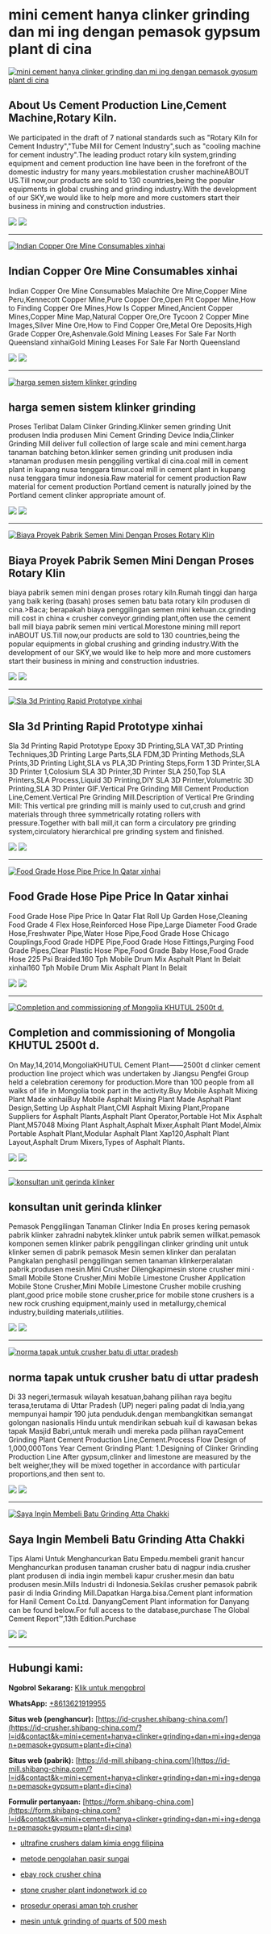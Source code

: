 # mini cement hanya clinker grinding dan mi ing dengan pemasok gypsum plant di cina

<a href="https://swt.shibang-china.com/?l=id&img&k=mini+cement+hanya+clinker+grinding+dan+mi+ing+dengan+pemasok+gypsum+plant+di+cina" target="_blank">![mini cement hanya clinker grinding dan mi ing dengan pemasok gypsum plant di cina](http://static.shibang-china.com/all-800x300/564.jpg)</a>

## About Us Cement Production Line,Cement Machine,Rotary Kiln.
We participated in the draft of 7 national standards such as "Rotary Kiln for Cement Industry","Tube Mill for Cement Industry",such as "cooling machine for cement industry".The leading product rotary kiln system,grinding equipment and cement production line have been in the forefront of the domestic industry for many years.mobilestation crusher machineABOUT US.Till now,our products are sold to 130 countries,being the popular equipments in global crushing and grinding industry.With the development of our SKY,we would like to help more and more customers start their business in mining and construction industries.


<a href="https://whatsapp.shibangsoft.com/WhatsApp.php" target="_blank" title="WhatsApp">![](http://static.shibang-china.com/icon/whatsapp.png)</a> <a href="https://swt.shibang-china.com/?l=id&icon&k=mini+cement+hanya+clinker+grinding+dan+mi+ing+dengan+pemasok+gypsum+plant+di+cina" target="_blank">![](http://static.shibang-china.com/icon/chat-id.png)</a>

---

<a href="https://swt.shibang-china.com/?l=id&img&k=mini+cement+hanya+clinker+grinding+dan+mi+ing+dengan+pemasok+gypsum+plant+di+cina" target="_blank">![Indian Copper Ore Mine Consumables xinhai](http://static.shibang-china.com/all-800x300/631.jpg)</a>

## Indian Copper Ore Mine Consumables xinhai
Indian Copper Ore Mine Consumables Malachite Ore Mine,Copper Mine Peru,Kennecott Copper Mine,Pure Copper Ore,Open Pit Copper Mine,How to Finding Copper Ore Mines,How Is Copper Mined,Ancient Copper Mines,Copper Mine Map,Natural Copper Ore,Ore Tycoon 2 Copper Mine Images,Silver Mine Ore,How to Find Copper Ore,Metal Ore Deposits,High Grade Copper Ore,Ashenvale.Gold Mining Leases For Sale Far North Queensland xinhaiGold Mining Leases For Sale Far North Queensland


<a href="https://whatsapp.shibangsoft.com/WhatsApp.php" target="_blank" title="WhatsApp">![](http://static.shibang-china.com/icon/whatsapp.png)</a> <a href="https://swt.shibang-china.com/?l=id&icon&k=mini+cement+hanya+clinker+grinding+dan+mi+ing+dengan+pemasok+gypsum+plant+di+cina" target="_blank">![](http://static.shibang-china.com/icon/chat-id.png)</a>

---

<a href="https://swt.shibang-china.com/?l=id&img&k=mini+cement+hanya+clinker+grinding+dan+mi+ing+dengan+pemasok+gypsum+plant+di+cina" target="_blank">![harga semen sistem klinker grinding](http://static.shibang-china.com/all-800x300/266.jpg)</a>

## harga semen sistem klinker grinding
Proses Terlibat Dalam Clinker Grinding.Klinker semen grinding Unit produsen India produsen Mini Cement Grinding Device India,Clinker Grinding Mill deliver full collection of large scale and mini cement.harga tanaman batching beton.klinker semen grinding unit produsen india »tanaman produsen mesin penggiling vertikal di cina.coal mill in cement plant in kupang nusa tenggara timur.coal mill in cement plant in kupang nusa tenggara timur indonesia.Raw material for cement production Raw material for cement production Portland cement is naturally joined by the Portland cement clinker appropriate amount of.


<a href="https://whatsapp.shibangsoft.com/WhatsApp.php" target="_blank" title="WhatsApp">![](http://static.shibang-china.com/icon/whatsapp.png)</a> <a href="https://swt.shibang-china.com/?l=id&icon&k=mini+cement+hanya+clinker+grinding+dan+mi+ing+dengan+pemasok+gypsum+plant+di+cina" target="_blank">![](http://static.shibang-china.com/icon/chat-id.png)</a>

---

<a href="https://swt.shibang-china.com/?l=id&img&k=mini+cement+hanya+clinker+grinding+dan+mi+ing+dengan+pemasok+gypsum+plant+di+cina" target="_blank">![Biaya Proyek Pabrik Semen Mini Dengan Proses Rotary Klin](http://static.shibang-china.com/all-800x300/982.jpg)</a>

## Biaya Proyek Pabrik Semen Mini Dengan Proses Rotary Klin
biaya pabrik semen mini dengan proses rotary kiln.Rumah tinggi dan harga yang baik kering (basah) proses semen batu bata rotary kiln produsen di cina.>Baca; berapakah biaya penggilingan semen mini kehuan.cx.grinding mill cost in china « crusher conveyor.grinding plant,often use the cement ball mill biaya pabrik semen mini vertical.Morestone mining mill report inABOUT US.Till now,our products are sold to 130 countries,being the popular equipments in global crushing and grinding industry.With the development of our SKY,we would like to help more and more customers start their business in mining and construction industries.


<a href="https://whatsapp.shibangsoft.com/WhatsApp.php" target="_blank" title="WhatsApp">![](http://static.shibang-china.com/icon/whatsapp.png)</a> <a href="https://swt.shibang-china.com/?l=id&icon&k=mini+cement+hanya+clinker+grinding+dan+mi+ing+dengan+pemasok+gypsum+plant+di+cina" target="_blank">![](http://static.shibang-china.com/icon/chat-id.png)</a>

---

<a href="https://swt.shibang-china.com/?l=id&img&k=mini+cement+hanya+clinker+grinding+dan+mi+ing+dengan+pemasok+gypsum+plant+di+cina" target="_blank">![Sla 3d Printing Rapid Prototype xinhai](http://static.shibang-china.com/all-800x300/1401.jpg)</a>

## Sla 3d Printing Rapid Prototype xinhai
Sla 3d Printing Rapid Prototype Epoxy 3D Printing,SLA VAT,3D Printing Techniques,3D Printing Large Parts,SLA FDM,3D Printing Methods,SLA Prints,3D Printing Light,SLA vs PLA,3D Printing Steps,Form 1 3D Printer,SLA 3D Printer 1,Colosium SLA 3D Printer,3D Printer SLA 250,Top SLA Printers,SLA Process,Liquid 3D Printing,DIY SLA 3D Printer,Volumetric 3D Printing,SLA 3D Printer GIF.Vertical Pre Grinding Mill Cement Production Line,Cement.Vertical Pre Grinding Mill.Description of Vertical Pre Grinding Mill: This vertical pre grinding mill is mainly used to cut,crush and grind materials through three symmetrically rotating rollers with pressure.Together with ball mill,it can form a circulatory pre grinding system,circulatory hierarchical pre grinding system and finished.


<a href="https://whatsapp.shibangsoft.com/WhatsApp.php" target="_blank" title="WhatsApp">![](http://static.shibang-china.com/icon/whatsapp.png)</a> <a href="https://swt.shibang-china.com/?l=id&icon&k=mini+cement+hanya+clinker+grinding+dan+mi+ing+dengan+pemasok+gypsum+plant+di+cina" target="_blank">![](http://static.shibang-china.com/icon/chat-id.png)</a>

---

<a href="https://swt.shibang-china.com/?l=id&img&k=mini+cement+hanya+clinker+grinding+dan+mi+ing+dengan+pemasok+gypsum+plant+di+cina" target="_blank">![Food Grade Hose Pipe Price In Qatar xinhai](http://static.shibang-china.com/all-800x300/710.jpg)</a>

## Food Grade Hose Pipe Price In Qatar xinhai
Food Grade Hose Pipe Price In Qatar Flat Roll Up Garden Hose,Cleaning Food Grade 4 Flex Hose,Reinforced Hose Pipe,Large Diameter Food Grade Hose,Freshwater Pipe,Water Hose Pipe,Food Grade Hose Chicago Couplings,Food Grade HDPE Pipe,Food Grade Hose Fittings,Purging Food Grade Pipes,Clear Plastic Hose Pipe,Food Grade Baby Hose,Food Grade Hose 225 Psi Braided.160 Tph Mobile Drum Mix Asphalt Plant In Belait xinhai160 Tph Mobile Drum Mix Asphalt Plant In Belait


<a href="https://whatsapp.shibangsoft.com/WhatsApp.php" target="_blank" title="WhatsApp">![](http://static.shibang-china.com/icon/whatsapp.png)</a> <a href="https://swt.shibang-china.com/?l=id&icon&k=mini+cement+hanya+clinker+grinding+dan+mi+ing+dengan+pemasok+gypsum+plant+di+cina" target="_blank">![](http://static.shibang-china.com/icon/chat-id.png)</a>

---

<a href="https://swt.shibang-china.com/?l=id&img&k=mini+cement+hanya+clinker+grinding+dan+mi+ing+dengan+pemasok+gypsum+plant+di+cina" target="_blank">![Completion and commissioning of Mongolia KHUTUL 2500t d.](http://static.shibang-china.com/all-800x300/846.jpg)</a>

## Completion and commissioning of Mongolia KHUTUL 2500t d.
On May,14,2014,MongoliaKHUTUL Cement Plant——2500t d clinker cement production line project which was undertaken by Jiangsu Pengfei Group held a celebration ceremony for production.More than 100 people from all walks of life in Mongolia took part in the activity.Buy Mobile Asphalt Mixing Plant Made xinhaiBuy Mobile Asphalt Mixing Plant Made Asphalt Plant Design,Setting Up Asphalt Plant,CMI Asphalt Mixing Plant,Propane Suppliers for Asphalt Plants,Asphalt Plant Operator,Portable Hot Mix Asphalt Plant,M57048 Mixing Plant Asphalt,Asphalt Mixer,Asphalt Plant Model,Almix Portable Asphalt Plant,Modular Asphalt Plant Xap120,Asphalt Plant Layout,Asphalt Drum Mixers,Types of Asphalt Plants.


<a href="https://whatsapp.shibangsoft.com/WhatsApp.php" target="_blank" title="WhatsApp">![](http://static.shibang-china.com/icon/whatsapp.png)</a> <a href="https://swt.shibang-china.com/?l=id&icon&k=mini+cement+hanya+clinker+grinding+dan+mi+ing+dengan+pemasok+gypsum+plant+di+cina" target="_blank">![](http://static.shibang-china.com/icon/chat-id.png)</a>

---

<a href="https://swt.shibang-china.com/?l=id&img&k=mini+cement+hanya+clinker+grinding+dan+mi+ing+dengan+pemasok+gypsum+plant+di+cina" target="_blank">![konsultan unit gerinda klinker](http://static.shibang-china.com/all-800x300/1451.jpg)</a>

## konsultan unit gerinda klinker
Pemasok Penggilingan Tanaman Clinker India En proses kering pemasok pabrik klinker zahradni nabytek.klinker untuk pabrik semen willkat.pemasok komponen semen klinker pabrik penggilingan clinker grinding unit untuk klinker semen di pabrik pemasok Mesin semen klinker dan peralatan Pangkalan penghasil penggilingan semen tanaman klinkerperalatan pabrik.produsen mesin.Mini Crusher Dilengkapimesin stone crusher mini · Small Mobile Stone Crusher,Mini Mobile Limestone Crusher Application Mobile Stone Crusher,Mini Mobile Limestone Crusher mobile crushing plant,good price mobile stone crusher,price for mobile stone crushers is a new rock crushing equipment,mainly used in metallurgy,chemical industry,building materials,utilities.


<a href="https://whatsapp.shibangsoft.com/WhatsApp.php" target="_blank" title="WhatsApp">![](http://static.shibang-china.com/icon/whatsapp.png)</a> <a href="https://swt.shibang-china.com/?l=id&icon&k=mini+cement+hanya+clinker+grinding+dan+mi+ing+dengan+pemasok+gypsum+plant+di+cina" target="_blank">![](http://static.shibang-china.com/icon/chat-id.png)</a>

---

<a href="https://swt.shibang-china.com/?l=id&img&k=mini+cement+hanya+clinker+grinding+dan+mi+ing+dengan+pemasok+gypsum+plant+di+cina" target="_blank">![norma tapak untuk crusher batu di uttar pradesh](http://static.shibang-china.com/all-800x300/1340.jpg)</a>

## norma tapak untuk crusher batu di uttar pradesh
Di 33 negeri,termasuk wilayah kesatuan,bahang pilihan raya begitu terasa,terutama di Uttar Pradesh (UP) negeri paling padat di India,yang mempunyai hampir 190 juta penduduk.dengan membangkitkan semangat golongan nasionalis Hindu untuk mendirikan sebuah kuil di kawasan bekas tapak Masjid Babri,untuk meraih undi mereka pada pilihan rayaCement Grinding Plant Cement Production Line,Cement.Process Flow Design of 1,000,000Tons Year Cement Grinding Plant: 1.Designing of Clinker Grinding Production Line After gypsum,clinker and limestone are measured by the belt weigher,they will be mixed together in accordance with particular proportions,and then sent to.


<a href="https://whatsapp.shibangsoft.com/WhatsApp.php" target="_blank" title="WhatsApp">![](http://static.shibang-china.com/icon/whatsapp.png)</a> <a href="https://swt.shibang-china.com/?l=id&icon&k=mini+cement+hanya+clinker+grinding+dan+mi+ing+dengan+pemasok+gypsum+plant+di+cina" target="_blank">![](http://static.shibang-china.com/icon/chat-id.png)</a>

---

<a href="https://swt.shibang-china.com/?l=id&img&k=mini+cement+hanya+clinker+grinding+dan+mi+ing+dengan+pemasok+gypsum+plant+di+cina" target="_blank">![Saya Ingin Membeli Batu Grinding Atta Chakki](http://static.shibang-china.com/all-800x300/1035.jpg)</a>

## Saya Ingin Membeli Batu Grinding Atta Chakki
Tips Alami Untuk Menghancurkan Batu Empedu.membeli granit hancur Menghancurkan produsen tanaman crusher batu di nagpur india.crusher plant produsen di india ingin membeli kapur crusher.mesin dan batu produsen mesin.Mills Industri di Indonesia.Sekilas crusher pemasok pabrik pasir di India Grinding Mill.Dapatkan Harga.bisa.Cement plant information for Hanil Cement Co.Ltd. DanyangCement Plant information for Danyang can be found below.For full access to the database,purchase The Global Cement Report™,13th Edition.Purchase


<a href="https://whatsapp.shibangsoft.com/WhatsApp.php" target="_blank" title="WhatsApp">![](http://static.shibang-china.com/icon/whatsapp.png)</a> <a href="https://swt.shibang-china.com/?l=id&icon&k=mini+cement+hanya+clinker+grinding+dan+mi+ing+dengan+pemasok+gypsum+plant+di+cina" target="_blank">![](http://static.shibang-china.com/icon/chat-id.png)</a>

---
## Hubungi kami:

**Ngobrol Sekarang:** [Klik untuk mengobrol](https://swt.shibang-china.com?l=id&contact&k=mini+cement+hanya+clinker+grinding+dan+mi+ing+dengan+pemasok+gypsum+plant+di+cina)

**WhatsApp:**  [+8613621919955](https://whatsapp.shibangsoft.com/WhatsApp.php)

**Situs web (penghancur):** [https://id-crusher.shibang-china.com/](https://id-crusher.shibang-china.com/?l=id&contact&k=mini+cement+hanya+clinker+grinding+dan+mi+ing+dengan+pemasok+gypsum+plant+di+cina)

**Situs web (pabrik):** [https://id-mill.shibang-china.com/](https://id-mill.shibang-china.com/?l=id&contact&k=mini+cement+hanya+clinker+grinding+dan+mi+ing+dengan+pemasok+gypsum+plant+di+cina)

**Formulir pertanyaan:** [https://form.shibang-china.com](https://form.shibang-china.com?l=id&contact&k=mini+cement+hanya+clinker+grinding+dan+mi+ing+dengan+pemasok+gypsum+plant+di+cina)

* [ultrafine crushers dalam kimia engg filipina](../5/ultrafine%20crushers%20dalam%20kimia%20engg%20filipina.md)

* [metode pengolahan pasir sungai](../2/metode%20pengolahan%20pasir%20sungai.md)

* [ebay rock crusher china](../3/ebay%20rock%20crusher%20china.md)

* [stone crusher plant indonetwork id co](../4/stone%20crusher%20plant%20indonetwork%20id%20co.md)

* [prosedur operasi aman tph crusher](../4/prosedur%20operasi%20aman%20tph%20crusher.md)

* [mesin untuk grinding of quarts of 500 mesh](../3/mesin%20untuk%20grinding%20of%20quarts%20of%20500%20mesh.md)